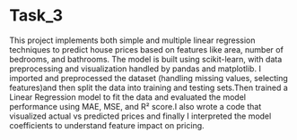 # Task_3
This project implements both simple and multiple linear regression techniques to predict house prices based on features like area, number of bedrooms, and bathrooms. The model is built using scikit-learn, with data preprocessing and visualization handled by pandas and matplotlib. I imported and preprocessed the dataset (handling missing values, selecting features)and then split the data into training and testing sets.Then trained a Linear Regression model to fit the data and evaluated the model performance using MAE, MSE, and R² score.I also wrote a code that visualized actual vs predicted prices and finally I
interpreted the model coefficients to understand feature impact on pricing.
